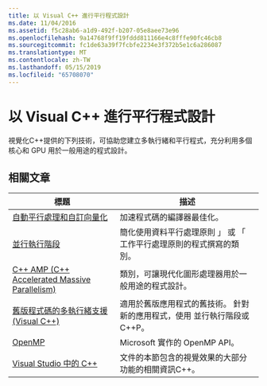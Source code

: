 ```yaml
---
title: 以 Visual C++ 進行平行程式設計
ms.date: 11/04/2016
ms.assetid: f5c28ab6-a1d9-492f-b207-05e8aee73e96
ms.openlocfilehash: 9a14768f9ff19fddd811166e4c8fffe90fc46cb8
ms.sourcegitcommit: fc1de63a39f7fcbfe2234e3f372b5e1c6a286087
ms.translationtype: MT
ms.contentlocale: zh-TW
ms.lasthandoff: 05/15/2019
ms.locfileid: "65708070"
---
```

# <a name="parallel-programming-in-visual-c"></a>以 Visual C++ 進行平行程式設計

視覺化C++提供的下列技術，可協助您建立多執行緒和平行程式，充分利用多個核心和 GPU 用於一般用途的程式設計。

## <a name="related-articles"></a>相關文章

|標題|描述|
|-----------|-----------------|
|[自動平行處理和自訂向量化](auto-parallelization-and-auto-vectorization.md)|加速程式碼的編譯器最佳化。|
|[並行執行階段](concrt/concurrency-runtime.md)|簡化使用資料平行處理原則 」 或 「 工作平行處理原則的程式撰寫的類別。|
|[C++ AMP (C++ Accelerated Massive Parallelism)](amp/cpp-amp-cpp-accelerated-massive-parallelism.md)|類別，可讓現代化圖形處理器用於一般用途的程式設計。|
|[舊版程式碼的多執行緒支援 (Visual C++)](multithreading-support-for-older-code-visual-cpp.md)|適用於舊版應用程式的舊技術。 針對新的應用程式，使用 並行執行階段或C++P。|
|[OpenMP](openmp/openmp-in-visual-cpp.md)|Microsoft 實作的 OpenMP API。|
|[Visual Studio 中的 C++](../overview/visual-cpp-in-visual-studio.md)|文件的本節包含的視覺效果的大部分功能的相關資訊C++。|